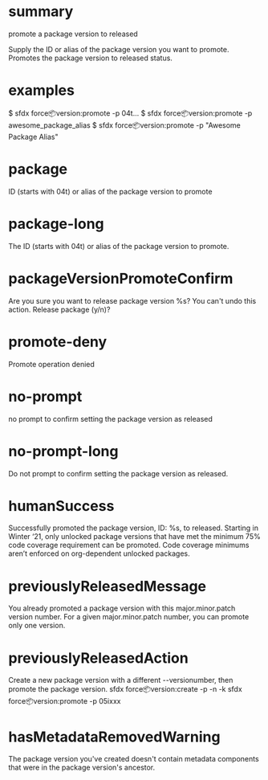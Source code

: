 # summary

promote a package version to released

Supply the ID or alias of the package version you want to promote. Promotes the package version to released status.

# examples

$ sfdx force:package:version:promote -p 04t...
$ sfdx force:package:version:promote -p awesome_package_alias
$ sfdx force:package:version:promote -p "Awesome Package Alias"

# package

ID (starts with 04t) or alias of the package version to promote

# package-long

The ID (starts with 04t) or alias of the package version to promote.

# packageVersionPromoteConfirm

Are you sure you want to release package version %s? You can't undo this action. Release package (y/n)?

# promote-deny

Promote operation denied

# no-prompt

no prompt to confirm setting the package version as released

# no-prompt-long

Do not prompt to confirm setting the package version as released.

# humanSuccess

Successfully promoted the package version, ID: %s, to released. Starting in Winter ‘21, only unlocked package versions that have met the minimum 75% code coverage requirement can be promoted. Code coverage minimums aren’t enforced on org-dependent unlocked packages.

# previouslyReleasedMessage

You already promoted a package version with this major.minor.patch version number. For a given major.minor.patch number, you can promote only one version.

# previouslyReleasedAction

Create a new package version with a different --versionumber, then promote the package version.
sfdx force:package:version:create -p <name> -n <versionnum> -k <key>
sfdx force:package:version:promote -p 05ixxx

# hasMetadataRemovedWarning

The package version you've created doesn't contain metadata components that were in the package version's ancestor.
